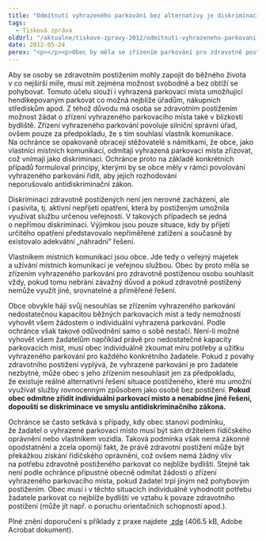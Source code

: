 ```yaml
---
title: "Odmítnutí vyhrazeného parkování bez alternativy je diskriminací"
tags:
  - Tisková zpráva
oldUrl: "/aktualne/tiskove-zpravy-2012/odmitnuti-vyhrazeneho-parkovani-bez-alternativy-je-diskriminaci"
date: 2012-05-24
perex: "<p></p><p>Obec by měla se zřízením parkování pro zdravotně postiženou osobu souhlasit vždy, pokud tomu nebrání závažný důvod a pokud potižený nemůže využít jiné, srovnatelné řešení. Pokud obec odmítne individuální parkovací místo zřídit, aniž nabídne přiměřenou alternativu, dopouští se diskriminace.</p>"
---
```


<!-- imported from the old website -->

<p>Aby se osoby se zdravotním postižením mohly zapojit do běžného života v co nejširší míře, musí mít zejména možnost svobodně a bez obtíží se pohybovat. Tomuto účelu slouží i vyhrazená parkovací místa umožňující hendikepovaným parkovat co možná nejblíže úřadům, nákupních střediskům apod. Z téhož důvodu má osoba se zdravotním postižením možnost žádat o zřízení vyhrazeného parkovacího místa také v blízkosti bydliště. Zřízení vyhrazeného parkování povoluje silniční správní úřad, ovšem pouze za předpokladu, že s tím souhlasí vlastník komunikace. Na ochránce se opakovaně obracejí stěžovatelé s námitkami, že obce, jako vlastníci místních komunikací, odmítají vyhrazená parkovací místa zřizovat, což vnímají jako diskriminaci. Ochránce proto na základě konkrétních případů formuloval principy, kterými by se obce měly v rámci povolování vyhrazeného parkování řídit, aby jejich rozhodování neporušovalo antidiskriminační zákon.</p><p>Diskriminací zdravotně postižených není jen nerovné zacházení, ale i pasivita, tj. aktivní nepřijetí opatření, která by postiženým umožnila využívat službu určenou veřejnosti. V takových případech se jedná o nepřímou diskriminaci. Výjimkou jsou pouze situace, kdy by přijetí určitého opatření představovalo nepřiměřené zatížení a současně by existovalo adekvátní „náhradní“ řešení.</p><p>Vlastníkem místních komunikací jsou obce. Jde tedy o veřejný majetek a užívání místních komunikací je veřejnou službou. Obec by proto měla se zřízením vyhrazeného parkování pro zdravotně postiženou osobu souhlasit vždy, pokud tomu nebrání závažný důvod a pokud zdravotně postižený nemůže využít jiné, srovnatelné a přiměřené řešení. </p><p>Obce obvykle hájí svůj nesouhlas se zřízením vyhrazeného parkování nedostatečnou kapacitou běžných parkovacích míst a tedy nemožností vyhovět všem žádostem o individuální vyhrazená parkování. Podle ochránce však takové odůvodnění samo o sobě nestačí. Není-li možné vyhovět všem žadatelům například právě pro nedostatečné kapacity parkovacích míst, musí obec individuálně zkoumat míru potřeby a užitku vyhrazeného parkování pro každého konkrétního žadatele. Pokud z povahy zdravotního postižení vyplývá, že vyhrazené parkování je pro žadatele nezbytné, může obec s jeho zřízením nesouhlasit jen za předpokladu, že existuje reálné alternativní řešení situace postiženého, které mu umožní využívat služby rovnocenným způsobem jako osobě bez postižení. <strong>Pokud obec odmítne zřídit individuální parkovací místo a nenabídne jiné řešení, dopouští se diskriminace ve smyslu antidiskriminačního zákona.</strong> </p><p>Ochránce se často setkává s případy, kdy obec stanoví podmínku, že žadatel o vyhrazené parkovací místo musí být sám držitelem řidičského oprávnění nebo vlastníkem vozidla. Taková podmínka však nemá zákonné opodstatnění a zcela opomíjí fakt, že právě zdravotní postižení může být překážkou získání řidičského oprávnění, což ovšem nemá žádný vliv na potřebu zdravotně postiženého parkovat co nejblíže bydlišti. Stejně tak není podle ochránce přípustné obecně odmítat žádosti o zřízení vyhrazeného parkovacího místa, pokud žadatel trpí jiným než pohybovým postižením. Obec musí i v těchto situacích individuálně vyhodnotit potřebu žadatele parkovat co nejblíže bydlišti ve vztahu k povaze zdravotního postižení (může jít např. o poruchu orientačních schopností apod.). </p><p>Plné znění doporučení s příklady z praxe najdete <a title="Otevření do nového okna" href="https://www.ochrance.cz/fileadmin/user_upload/DISKRIMINACE/Doporuceni/Doporuceni-parkovani_159-2011.pdf" target="_blank"><img alt="" src="https://www.ochrance.cz/typo3/ext/od_linkdesc/icons/pdf.gif" class="od_linkdesc_icon" /> zde</a> (406.5 kB, Adobe Acrobat dokument).</p>
